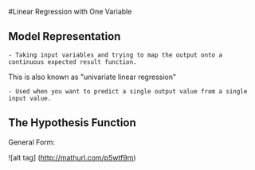 #Linear Regression with One Variable

## Model Representation
	- Taking input variables and trying to map the output onto a continuous expected result function.

This is also known as "univariate linear regression"

	- Used when you want to predict a single output value from a single input value.


## The Hypothesis Function

General Form:

![alt tag] (http://mathurl.com/p5wtf9m)


